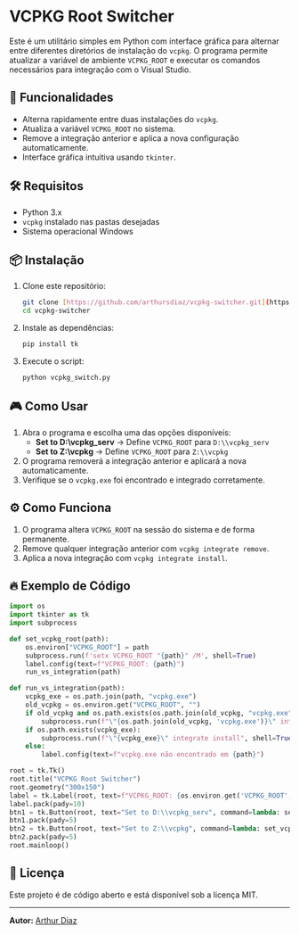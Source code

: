 # VCPKG Root Switcher

Este é um utilitário simples em Python com interface gráfica para alternar entre diferentes diretórios de instalação do `vcpkg`. O programa permite atualizar a variável de ambiente `VCPKG_ROOT` e executar os comandos necessários para integração com o Visual Studio.

## 🚀 Funcionalidades
- Alterna rapidamente entre duas instalações do `vcpkg`.
- Atualiza a variável `VCPKG_ROOT` no sistema.
- Remove a integração anterior e aplica a nova configuração automaticamente.
- Interface gráfica intuitiva usando `tkinter`.

## 🛠️ Requisitos
- Python 3.x
- `vcpkg` instalado nas pastas desejadas
- Sistema operacional Windows

## 📦 Instalação
1. Clone este repositório:
   ```sh
   git clone [https://github.com/arthursdiaz/vcpkg-switcher.git](https://github.com/arthursdiaz/vcpkg_switcher.git)
   cd vcpkg-switcher
   ```
2. Instale as dependências:
   ```sh
   pip install tk
   ```
3. Execute o script:
   ```sh
   python vcpkg_switch.py
   ```

## 🎮 Como Usar
1. Abra o programa e escolha uma das opções disponíveis:
   - **Set to D:\\vcpkg_serv** → Define `VCPKG_ROOT` para `D:\\vcpkg_serv`
   - **Set to Z:\\vcpkg** → Define `VCPKG_ROOT` para `Z:\\vcpkg`
2. O programa removerá a integração anterior e aplicará a nova automaticamente.
3. Verifique se o `vcpkg.exe` foi encontrado e integrado corretamente.

## ⚙️ Como Funciona
1. O programa altera `VCPKG_ROOT` na sessão do sistema e de forma permanente.
2. Remove qualquer integração anterior com `vcpkg integrate remove`.
3. Aplica a nova integração com `vcpkg integrate install`.

## 🔥 Exemplo de Código
```python
import os
import tkinter as tk
import subprocess

def set_vcpkg_root(path):
    os.environ["VCPKG_ROOT"] = path
    subprocess.run(f'setx VCPKG_ROOT "{path}" /M', shell=True)
    label.config(text=f"VCPKG_ROOT: {path}")
    run_vs_integration(path)

def run_vs_integration(path):
    vcpkg_exe = os.path.join(path, "vcpkg.exe")
    old_vcpkg = os.environ.get("VCPKG_ROOT", "")
    if old_vcpkg and os.path.exists(os.path.join(old_vcpkg, "vcpkg.exe")):
        subprocess.run(f"\"{os.path.join(old_vcpkg, 'vcpkg.exe')}\" integrate remove", shell=True)
    if os.path.exists(vcpkg_exe):
        subprocess.run(f"\"{vcpkg_exe}\" integrate install", shell=True)
    else:
        label.config(text=f"vcpkg.exe não encontrado em {path}")

root = tk.Tk()
root.title("VCPKG Root Switcher")
root.geometry("300x150")
label = tk.Label(root, text=f"VCPKG_ROOT: {os.environ.get('VCPKG_ROOT', 'Not Set')}")
label.pack(pady=10)
btn1 = tk.Button(root, text="Set to D:\\vcpkg_serv", command=lambda: set_vcpkg_root("D:\\vcpkg_serv"))
btn1.pack(pady=5)
btn2 = tk.Button(root, text="Set to Z:\\vcpkg", command=lambda: set_vcpkg_root("Z:\\vcpkg"))
btn2.pack(pady=5)
root.mainloop()
```

## 📜 Licença
Este projeto é de código aberto e está disponível sob a licença MIT.

---
**Autor:** [Arthur Diaz](https://github.com/arthursdiaz)

